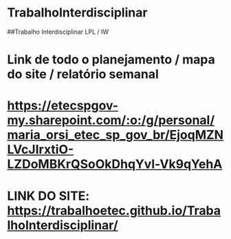 # TrabalhoInterdisciplinar
##Trabalho Interdisciplinar LPL / IW 

# Link de todo o planejamento / mapa do site / relatório semanal

# https://etecspgov-my.sharepoint.com/:o:/g/personal/maria_orsi_etec_sp_gov_br/EjoqMZNLVcJIrxtiO-LZDoMBKrQSoOkDhqYvl-Vk9qYehA


# LINK DO SITE: https://trabalhoetec.github.io/TrabalhoInterdisciplinar/
